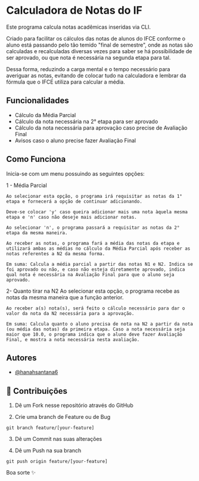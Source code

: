 
# Calculadora de Notas do IF

Este programa calcula notas acadêmicas inseridas via CLI.

Criado para facilitar os cálculos das notas de alunos do IFCE conforme o aluno está passando pelo tão temido "final de semestre", onde as notas são calculadas e recalculadas diversas vezes para saber se há possibilidade de ser aprovado, ou que nota é necessária na segunda etapa para tal. 

Dessa forma, reduzindo a carga mental e o tempo necessário para averiguar as notas, evitando de colocar tudo na calculadora e lembrar da fórmula que o IFCE utiliza para calcular a média.




## Funcionalidades

- Cálculo da Média Parcial
- Cálculo da nota necessária na 2° etapa para ser aprovado
- Cálculo da nota necessária para aprovação caso precise de Avaliação Final
- Avisos caso o aluno precise fazer Avaliação Final






## Como Funciona

Inicia-se com um menu possuindo as seguintes opções:

1 - Média Parcial

    Ao selecionar esta opção, o programa irá requisitar as notas da 1° etapa e fornecerá a opção de continuar adicionando.

    Deve-se colocar 'y' caso queira adicionar mais uma nota àquela mesma etapa e 'n' caso não deseje mais adicionar notas.

    Ao selecionar 'n', o programa passará a requisitar as notas da 2° etapa da mesma maneira.

    Ao receber as notas, o programa fará a média das notas da etapa e utilizará ambas as médias no cálculo da Média Parcial após receber as notas referentes a N2 da mesma forma.

    Em suma: Calcula a média parcial a partir das notas N1 e N2. Indica se foi aprovado ou não, e caso não esteja diretamente aprovado, indica qual nota é necessária na Avaliação Final para que o aluno seja aprovado.

2- Quanto tirar na N2
    Ao selecionar esta opção, o programa recebe as notas da mesma maneira que a função anterior.

    Ao receber a(s) nota(s), será feito o cálculo necessário para dar o valor da nota da N2 necessária para a aprovação.
    
    Em suma: Calcula quanto o aluno precisa de nota na N2 a partir da nota (ou média das notas) da primeira etapa. Caso a nota necessária seja maior que 10.0, o programa indica que o aluno deve fazer Avaliação Final, e mostra a nota necessária nesta avaliação.
## Autores

- [@hanahsantana6](https://github.com/hanahsantana6)

## 📌 Contribuições 

1. Dê um Fork nesse repositório através do GitHub

2. Crie uma branch de Feature ou de Bug

```
git branch feature/[your-feature]
```

3. Dê um Commit nas suas alterações

4. Dê um Push na sua branch

```
git push origin feature/[your-feature]
```

Boa sorte ✨
